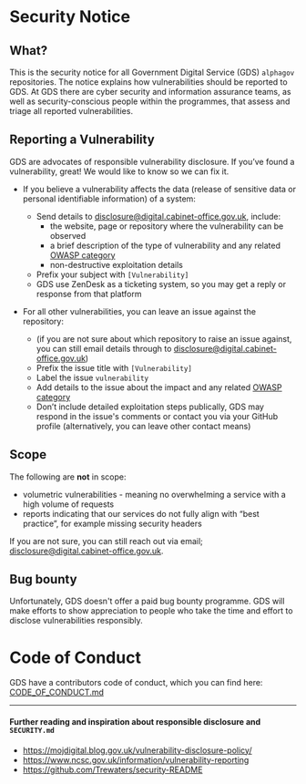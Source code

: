 # Security Notice

## What?

This is the security notice for all Government Digital Service (GDS) `alphagov` repositories. The notice explains how vulnerabilities should be reported to GDS. At GDS there are cyber security and information assurance teams, as well as security-conscious people within the programmes, that assess and triage all reported vulnerabilities.

## Reporting a Vulnerability

GDS are advocates of responsible vulnerability disclosure. If you’ve found a vulnerability, great! We would like to know so we can fix it.

- If you believe a vulnerability affects the data (release of sensitive data or personal identifiable information) of a system: 
  - Send details to [disclosure@digital.cabinet-office.gov.uk], include:
    - the website, page or repository where the vulnerability can be observed
    - a brief description of the type of vulnerability and any related [OWASP category]
    - non-destructive exploitation details
  - Prefix your subject with `[Vulnerability]`
  - GDS use ZenDesk as a ticketing system, so you may get a reply or response from that platform


- For all other vulnerabilities, you can leave an issue against the repository:
  - (if you are not sure about which repository to raise an issue against, you can still email details through to [disclosure@digital.cabinet-office.gov.uk])
  - Prefix the issue title with `[Vulnerability]`
  - Label the issue `vulnerability`
  - Add details to the issue about the impact and any related [OWASP category]
  - Don’t include detailed exploitation steps publically, GDS may respond in the issue's comments or contact you via your GitHub profile (alternatively, you can leave other contact means)

## Scope
The following are **not** in scope:
- volumetric vulnerabilities - meaning no overwhelming a service with a high volume of requests 
- reports indicating that our services do not fully align with “best practice”, for example missing security headers

If you are not sure, you can still reach out via email; [disclosure@digital.cabinet-office.gov.uk].

## Bug bounty
Unfortunately, GDS doesn't offer a paid bug bounty programme. GDS will make efforts to show appreciation to people who take the time and effort to disclose vulnerabilities responsibly.

# Code of Conduct

GDS have a contributors code of conduct, which you can find here: [CODE_OF_CONDUCT.md]

---

#### Further reading and inspiration about responsible disclosure and `SECURITY.md`
- <https://mojdigital.blog.gov.uk/vulnerability-disclosure-policy/>
- <https://www.ncsc.gov.uk/information/vulnerability-reporting>
- <https://github.com/Trewaters/security-README>

[disclosure@digital.cabinet-office.gov.uk]: mailto:disclosure@digital.cabinet-office.gov.uk
[CODE_OF_CONDUCT.md]: ./CODE_OF_CONDUCT.md
[OWASP category]: https://www.owasp.org/index.php/Category:OWASP_Top_Ten_2017_Project
